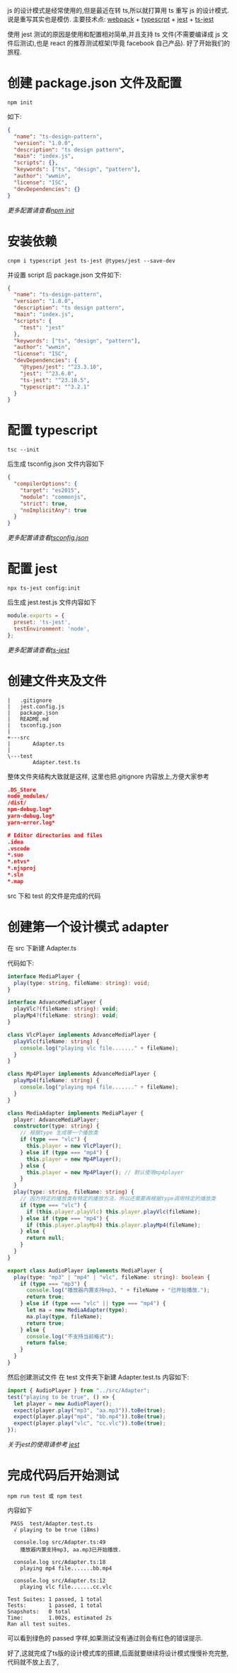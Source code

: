 js 的设计模式是经常使用的,但是最近在转 ts,所以就打算用 ts 重写 js 的设计模式. 说是重写其实也是模仿.
主要技术点: [webpack](https://webpack.docschina.org/) + [typescrpt](https://www.tslang.cn/) + [jest](https://jestjs.io/docs/zh-Hans/getting-started) + [ts-jest](https://github.com/kulshekhar/ts-jest)

使用 jest 测试的原因是使用和配置相对简单,并且支持 ts 文件(不需要编译成 js 文件后测试),也是 react 的推荐测试框架(毕竟 facebook 自己产品).
好了开始我们的旅程.

# 创建 package.json 文件及配置

```
npm init
```

如下:

```json
{
  "name": "ts-design-pattern",
  "version": "1.0.0",
  "description": "ts design pattern",
  "main": "index.js",
  "scripts": {},
  "keywords": ["ts", "design", "pattern"],
  "author": "wwmin",
  "license": "ISC",
  "devDependencies": {}
}
```

_更多配置请查看[npm init](https://www.npmjs.com.cn/cli/init/)_

# 安装依赖

```
cnpm i typescript jest ts-jest @types/jest --save-dev
```

并设置 script 后 package.json 文件如下:

```json
{
  "name": "ts-design-pattern",
  "version": "1.0.0",
  "description": "ts design pattern",
  "main": "index.js",
  "scripts": {
    "test": "jest"
  },
  "keywords": ["ts", "design", "pattern"],
  "author": "wwmin",
  "license": "ISC",
  "devDependencies": {
    "@types/jest": "^23.3.10",
    "jest": "^23.6.0",
    "ts-jest": "^23.10.5",
    "typescript": "^3.2.1"
  }
}
```

# 配置 typescript

```
tsc --init
```

后生成 tsconfig.json 文件内容如下

```json
{
  "compilerOptions": {
    "target": "es2015",
    "module": "commonjs",
    "strict": true,
    "noImplicitAny": true
  }
}
```

_更多配置请查看[tsconfig.json](https://www.tslang.cn/docs/handbook/tsconfig-json.html)_

# 配置 jest

```
npx ts-jest config:init
```

后生成 jest.test.js 文件内容如下

```JavaScript
module.exports = {
  preset: 'ts-jest',
  testEnvironment: 'node',
};
```

_更多配置请查看[ts-jest](https://github.com/kulshekhar/ts-jest)_

# 创建文件夹及文件

```
|   .gitignore
|   jest.config.js
|   package.json
|   README.md
|   tsconfig.json
|
+---src
|       Adapter.ts
|
\---test
        Adapter.test.ts
```

整体文件夹结构大致就是这样,
这里也把.gitignore 内容放上,方便大家参考

```json
.DS_Store
node_modules/
/dist/
npm-debug.log*
yarn-debug.log*
yarn-error.log*

# Editor directories and files
.idea
.vscode
*.suo
*.ntvs*
*.njsproj
*.sln
*.map
```

src 下和 test 的文件是完成的代码

# 创建第一个设计模式 adapter

在 src 下新建 Adapter.ts

代码如下:

```typescript
interface MediaPlayer {
  play(type: string, fileName: string): void;
}

interface AdvanceMediaPlayer {
  playVlc?(fileName: string): void;
  playMp4?(fileName: string): void;
}

class VlcPlayer implements AdvanceMediaPlayer {
  playVlc(fileName: string) {
    console.log("playing vlc file......." + fileName);
  }
}

class Mp4Player implements AdvanceMediaPlayer {
  playMp4(fileName: string) {
    console.log("playing mp4 file......." + fileName);
  }
}

class MediaAdapter implements MediaPlayer {
  player: AdvanceMediaPlayer;
  constructor(type: string) {
    // 根据type 生成哪一个播放类
    if (type === "vlc") {
      this.player = new VlcPlayer();
    } else if (type === "mp4") {
      this.player = new Mp4Player();
    } else {
      this.player = new Mp4Player(); // 默认使用mp4player
    }
  }
  play(type: string, fileName: string) {
    // 因为特定的播放类有特定的播放方法，所以还需要再根据type调用特定的播放类
    if (type === "vlc") {
      if (this.player.playVlc) this.player.playVlc(fileName);
    } else if (type === "mp4") {
      if (this.player.playMp4) this.player.playMp4(fileName);
    } else {
      return null;
    }
  }
}

export class AudioPlayer implements MediaPlayer {
  play(type: "mp3" | "mp4" | "vlc", fileName: string): boolean {
    if (type === "mp3") {
      console.log("播放器内置支持mp3, " + fileName + "已开始播放.");
      return true;
    } else if (type === "vlc" || type === "mp4") {
      let ma = new MediaAdapter(type);
      ma.play(type, fileName);
      return true;
    } else {
      console.log("不支持当前格式");
      return false;
    }
  }
}
```

然后创建测试文件 在 test 文件夹下新建 Adapter.test.ts
内容如下:

```typescript
import { AudioPlayer } from "../src/Adapter";
test("playing to be true", () => {
  let player = new AudioPlayer();
  expect(player.play("mp3", "aa.mp3")).toBe(true);
  expect(player.play("mp4", "bb.mp4")).toBe(true);
  expect(player.play("vlc", "cc.vlc")).toBe(true);
});
```
*关于jest的使用请参考 [jest](https://jestjs.io/docs/zh-Hans/using-matchers)*

# 完成代码后开始测试

```
npm run test 或 npm test
```

内容如下

```
 PASS  test/Adapter.test.ts
  √ playing to be true (18ms)

  console.log src/Adapter.ts:49
    播放器内置支持mp3, aa.mp3已开始播放.

  console.log src/Adapter.ts:18
    playing mp4 file.......bb.mp4

  console.log src/Adapter.ts:12
    playing vlc file.......cc.vlc

Test Suites: 1 passed, 1 total
Tests:       1 passed, 1 total
Snapshots:   0 total
Time:        1.002s, estimated 2s
Ran all test suites.
```

可以看到绿色的 passed 字样,如果测试没有通过则会有红色的错误提示.

好了,这就完成了ts版的设计模式库的搭建,后面就要继续将设计模式慢慢补充完整,
代码就不放上去了,
